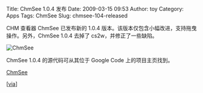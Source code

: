 Title: ChmSee 1.0.4 发布
Date: 2009-03-15 09:53
Author: toy
Category: Apps
Tags: ChmSee
Slug: chmsee-104-released

CHM 查看器 ChmSee 已发布新的 1.0.4
版本。该版本仅包含小幅改进，支持拖曳操作。另外，ChmSee 1.0.4 去掉了
cs2w，并修正了一些缺陷。

![ChmSee](http://i.linuxtoy.org/images/2009/03/chmsee-splash.png)

ChmSee 1.0.4 的源代码可从其位于 Google Code 上的项目主页找到。

[ChmSee](http://code.google.com/p/chmsee/downloads/list)

[[via](https://twitter.com/chmsee/status/1326751344)]

